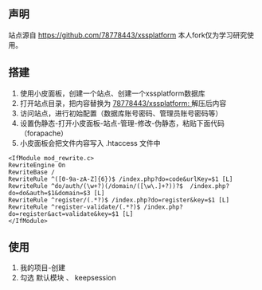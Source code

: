 ## 声明
站点源自 https://github.com/78778443/xssplatform
本人fork仅为学习研究使用。

## 搭建
1. 使用小皮面板，创建一个站点、创建一个xssplatform数据库
2. 打开站点目录，把内容替换为 [78778443/xssplatform: ](https://github.com/78778443/xssplatform) 解压后内容
3. 访问站点，进行初始配置（数据库账号密码、管理员账号密码等）
4. 设置伪静态-打开小皮面板-站点-管理-修改-伪静态，粘贴下面代码（forapache）
5. 小皮面板会把文件内容写入 .htaccess 文件中
```
<IfModule mod_rewrite.c>
RewriteEngine On
RewriteBase /
RewriteRule ^([0-9a-zA-Z]{6})$ /index.php?do=code&urlKey=$1 [L]
RewriteRule ^do/auth/(\w+?)(/domain/([\w\.]+?))?$  /index.php?do=do&auth=$1&domain=$3 [L]
RewriteRule ^register/(.*?)$ /index.php?do=register&key=$1 [L]
RewriteRule ^register-validate/(.*?)$ /index.php?do=register&act=validate&key=$1 [L]
</IfModule>
```

## 使用
1. 我的项目-创建
2. 勾选 默认模块 、 keepsession
